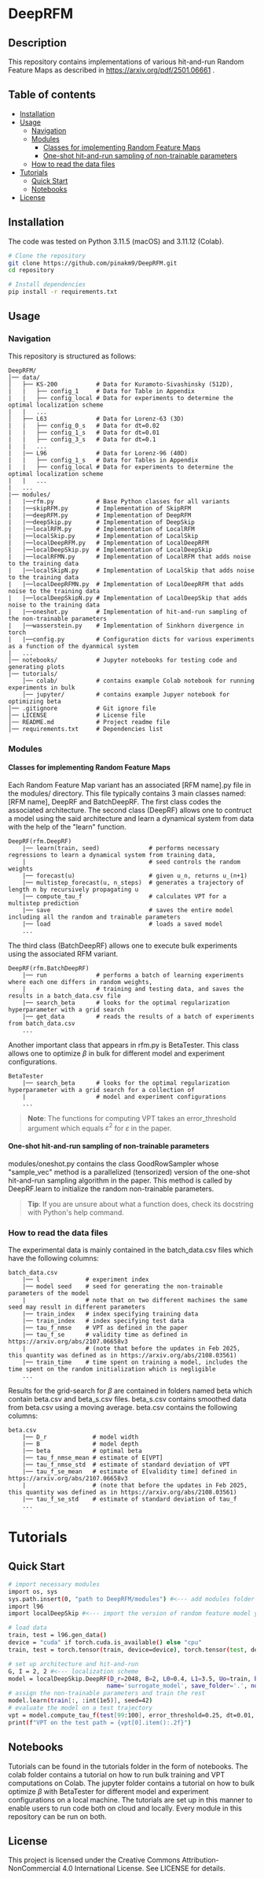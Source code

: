 # DeepRFM

## Description
This repository contains implementations of various hit-and-run Random Feature Maps as described in https://arxiv.org/pdf/2501.06661 .


## Table of contents
- [Installation](#installation)
- [Usage](#usage)
    - [Navigation](#navigation)
    - [Modules](#modules)
        - [Classes for implementing Random Feature Maps](#classes-for-random-feature-maps)
        - [One-shot hit-and-run sampling of non-trainable parameters](#one-shot-hit-and-run-sampling-of-non-trainable-parameters)
    - [How to read the data files](#data)
- [Tutorials](#tutorials)
    - [Quick Start](#quick-start)
    - [Notebooks](#notebooks)
- [License](#license)


## Installation
The code was tested on Python 3.11.5 (macOS) and 3.11.12 (Colab).
```sh
# Clone the repository
git clone https://github.com/pinakm9/DeepRFM.git
cd repository

# Install dependencies
pip install -r requirements.txt 
```


## Usage
### Navigation
This repository is structured as follows:
```plaintext 
DeepRFM/
│── data/                  
│   ├── KS-200           # Data for Kuramoto-Sivashinsky (512D),
|   |   ├── config_1     # Data for Table in Appendix
|   |   ├── config_local # Data for experiments to determine the optimal localization scheme
|   |   ...
│   ├── L63              # Data for Lorenz-63 (3D) 
|   |   ├── config_0_s   # Data for dt=0.02
|   |   ├── config_1_s   # Data for dt=0.01
|   |   ├── config_3_s   # Data for dt=0.1
|   |   ...           
|   |── L96              # Data for Lorenz-96 (40D)
|   |   ├── config_1_s   # Data for Tables in Appendix
|   |   ├── config_local # Data for experiments to determine the optimal localization scheme
|   |   ...
|   ...
|── modules/
|   |──rfm.py            # Base Python classes for all variants
|   |──skipRFM.py        # Implementation of SkipRFM
|   |──deepRFM.py        # Implementation of DeepRFM
|   |──deepSkip.py       # Implementation of DeepSkip
|   |──localRFM.py       # Implementation of LocalRFM
|   |──localSkip.py      # Implementation of LocalSkip
|   |──localDeepRFM.py   # Implementation of LocalDeepRFM
|   |──localDeepSkip.py  # Implementation of LocalDeepSkip
|   |──localRFMN.py      # Implementation of LocalRFM that adds noise to the training data
|   |──localSkipN.py     # Implementation of LocalSkip that adds noise to the training data
|   |──localDeepRFMN.py  # Implementation of LocalDeepRFM that adds noise to the training data
|   |──localDeepSkipN.py # Implementation of LocalDeepSkip that adds noise to the training data
|   |──oneshot.py        # Implementation of hit-and-run sampling of the non-trainable parameters
|   |──wasserstein.py    # Implementation of Sinkhorn divergence in torch
|   |──config.py         # Configuration dicts for various experiments as a function of the dyanmical system
|   ... 
│── notebooks/           # Jupyter notebooks for testing code and generating plots
│── tutorials/
    │── colab/           # contains example Colab notebook for running experiments in bulk
    │── jupyter/         # contains example Jupyer notebook for optimizing beta
│── .gitignore           # Git ignore file
│── LICENSE              # License file
│── README.md            # Project readme file
│── requirements.txt     # Dependencies list
```
### Modules
#### Classes for implementing Random Feature Maps
Each Random Feature Map variant has an associated [RFM name].py file in the modules/ directory. This file typically contains 3 main classes named: [RFM name], DeepRF and BatchDeepRF. The first class codes the associated architecture. The second class (DeepRF) allows one to contruct a model using the said architecture and learn a dynamical system from data with the help of the "learn" function. 
``` plaintext
DeepRF(rfm.DeepRF)
    |── learn(train, seed)              # performs necessary regressions to learn a dynamical system from training data, 
    |                                   # seed controls the random weights
    |── forecast(u)                     # given u_n, returns u_(n+1) 
    |── multistep_forecast(u, n_steps)  # generates a trajectory of length n by recursively propagating u
    |── compute_tau_f                   # calculates VPT for a multistep prediction
    |── save                            # saves the entire model including all the random and trainable parameters
    |── load                            # loads a saved model
    ...
```
The third class (BatchDeepRF) allows one to execute bulk experiments using the associated RFM variant. 
``` plaintext
DeepRF(rfm.BatchDeepRF)
    |── run              # performs a batch of learning experiments where each one differs in random weights,
    |                    # training and testing data, and saves the results in a batch_data.csv file 
    |── search_beta      # looks for the optimal regularization hyperparameter with a grid search 
    |── get_data         # reads the results of a batch of experiments from batch_data.csv
    ...
```
Another important class that appears in rfm.py is BetaTester. This class allows one to optimize $\beta$ in bulk for different model and experiment configurations.
``` plaintext
BetaTester 
    |── search_beta      # looks for the optimal regularization hyperparameter with a grid search for a collection of
    |                    # model and experiment configurations
    ...                     
```
>**Note**: The functions for computing VPT takes an error_threshold argument which equals $\varepsilon^2$ for $\varepsilon$ in the paper.

#### One-shot hit-and-run sampling of non-trainable parameters
modules/oneshot.py contains the class GoodRowSampler whose "sample_vec" method is a parallelized (tensorized) version of the one-shot hit-and-run sampling algorithm in the paper. This method is called by DeepRF.learn to initialize the random non-trainable parameters.

>**Tip**: If you are unsure about what a function does, check its docstring with Python's help command.

### How to read the data files

The experimental data is mainly contained in the batch_data.csv files which have the following columns:
``` plaintext
batch_data.csv
    |── l             # experiment index
    |── model seed    # seed for generating the non-trainable parameters of the model 
    |                 # note that on two different machines the same seed may result in different parameters
    |── train_index   # index specifying training data
    |── train_index   # index specifying test data
    |── tau_f_nmse    # VPT as defined in the paper
    |── tau_f_se      # validity time as defined in https://arxiv.org/abs/2107.06658v3
    |                 # (note that before the updates in Feb 2025, this quantity was defined as in https://arxiv.org/abs/2108.03561)
    |── train_time    # time spent on training a model, includes the time spent on the random initialization which is negligible
    ...
```
Results for the grid-search for $\beta$ are contained in folders named beta which contain beta.csv and beta_s.csv files. beta_s.csv contains smoothed data from beta.csv using a moving average. beta.csv contains the following columns:
``` plaintext
beta.csv
    |── D_r             # model width
    |── B               # model depth
    |── beta            # optimal beta
    |── tau_f_nmse_mean # estimate of E[VPT] 
    |── tau_f_nmse_std  # estimate of standard deviation of VPT
    |── tau_f_se_mean   # estimate of E[validity time] defined in https://arxiv.org/abs/2107.06658v3
    |                   # (note that before the updates in Feb 2025, this quantity was defined as in https://arxiv.org/abs/2108.03561)
    |── tau_f_se_std    # estimate of standard deviation of tau_f
    ...
```
# Tutorials

## Quick Start
```sh
# import necessary modules
import os, sys
sys.path.insert(0, "path to DeepRFM/modules") #<--- add modules folder to Python's seach path
import l96
import localDeepSkip #<--- import the version of random feature model you'd like to train

# load data
train, test = l96.gen_data()
device = "cuda" if torch.cuda.is_available() else "cpu"
train, test = torch.tensor(train, device=device), torch.tensor(test, device=device)

# set up architecture and hit-and-run
G, I = 2, 2 #<--- localization scheme
model = localDeepSkip.DeepRF(D_r=2048, B=2, L0=0.4, L1=3.5, Uo=train, beta=9.64e-9,\
                            name='surrogate_model', save_folder='.', normalize=False, G=2, I=2)
# assign the non-trainable parameters and train the rest
model.learn(train[:, :int(1e5)], seed=42) 
# evaluate the model on a test trajectory
vpt = model.compute_tau_f(test[99:100], error_threshold=0.25, dt=0.01, Lyapunov_time=1/2.27)[0]
print(f"VPT on the test path = {vpt[0].item():.2f}")

```

## Notebooks
Tutorials can be found in the tutorials folder in the form of notebooks. The colab folder contains a tutorial on how to run bulk training and VPT computations on Colab. The jupyter folder contains a tutorial on how to bulk optimize $\beta$ with BetaTester for different model and experiment configurations on a local machine. The tutorials are set up in this manner to enable users to run code both on cloud and locally. Every module in this repository can be run on both.

## License
This project is licensed under the Creative Commons Attribution-NonCommercial 4.0 International License. See LICENSE for details.